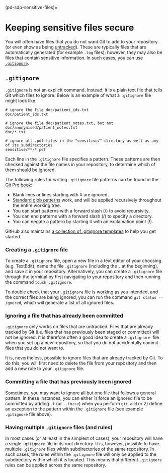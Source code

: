 (pd-sdp-sensitive-files)=

# Keeping sensitive files secure

You will often have files that you do not want Git to add to your repository (or even show as being [untracked](https://howtogit.archive.pieterdedecker.be/concepts/types-of-changes.html)).
These are typically files that are automatically generated (for example `.log` files); however, they may also be files that contain sensitive information.
In such cases, you can use [`.gitignore`](http://git-scm.com/docs/gitignore).

## `.gitignore`

`.gitignore` is not an explicit command.
Instead, it is a plain text file that tells Git which files to ignore.
Below is an example of what a `.gitignore` file might look like:

```
# ignore the file doc/patient_ids.txt
doc/patient_ids.txt

# ignore the file doc/patient_notes.txt, but not doc/anonymised/patient_notes.txt
doc/*.txt

# ignore all .pdf files in the "sensitive/"-directory as well as any of its subdirectories
sensitive/**/*.pdf
```
Each line in the `.gitignore` file specifies a pattern.
These patterns are then checked against the file names in your repository, to determine which of them should be ignored. 

The following rules for writing `.gitignore` file patterns can be found in the [Git Pro book](https://git-scm.com/book/en/v2/Git-Basics-Recording-Changes-to-the-Repository#_ignoring):

* Blank lines or lines starting with # are ignored.
* [Standard glob patterns](https://pymotw.com/2/glob/) work, and will be applied recursively throughout the entire working tree.
* You can start patterns with a forward slash (/) to avoid recursivity.
* You can end patterns with a forward slash (/) to specify a directory.
* You can negate a pattern by starting it with an exclamation point (!).

GitHub also maintains [a collection of .gitignore templates](https://github.com/github/gitignore) to help you get started.

### Creating a `.gitignore` file

To create a `.gitignore` file, open a new file in a text editor of your choosing (e.g. TextEdit), name the file `.gitignore` (including the `.` at the beginning), and save it in your repository.
Alternatively, you can create a `.gitignore` file through the terminal by first navigating to your repository and then running the command `touch .gitignore`.

To double check that your `.gitignore` file is working as you intended, and the correct files are being ignored, you can run the command `git status --ignored`, which will generate a list of all ignored files.

### Ignoring a file that has already been committed

`.gitignore` only works on files that are untracked.
Files that are already tracked by Git (i.e. files that has previously been staged or committed) will not be ignored.
It is therefore often a good idea to create a `.gitignore `file when you set up a new repository, so that you do not accidentally commit files that you do not want to.

It is, nevertheless, possible to ignore files that are already tracked by Git.
To do this, you will first need to delete the file from your repository and then add a new rule to your `.gitignore` file. 

### Committing a file that has previously been ignored

Sometimes, you may want to ignore all but one file that follows a general pattern.
In these instances, you can either 1) force an ignored file to be committed by adding `-f` (or `--force`) when you perform `git add` or 2) define an exception to the pattern within the `.gitignore` file (see example `.gitignore` file above).

### Having multiple `.gitignore` files (and rules)

In most cases (or at least in the simplest of cases), your repository will have a single `.gitignore` file in its root directory.
It is, however, possible to have multiple `.gitignore` files within subdirectories of the same repository.
In such cases, the rules within the `.gitignore` file will only be applied to the subdirectory within which it is located.
This means that different `.gitignore` rules can be applied across the same repository.

